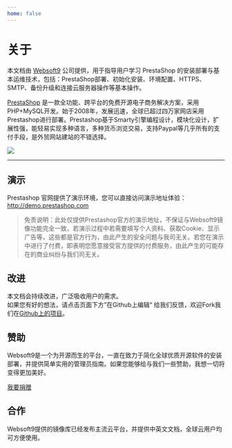 ```yaml
---
home: false
---
```


# 关于

本文档由 [Websoft9](https://www.websoft9.com/) 公司提供，用于指导用户学习 PrestaShop 的安装部署与基本运维技术，包括：PrestaShop部署、初始化安装、环境配置、HTTPS、SMTP、备份升级和连接云服务器操作等基本操作。

[PrestaShop](https://prestashop.com) 是一款全功能、跨平台的免费开源电子商务解决方案，采用PHP+MySQL开发。始于2008年，发展迅速，全球已超过四万家网店采用Prestashop进行部署。Prestashop基于Smarty引擎编程设计，模块化设计，扩展性强，能轻易实现多种语言，多种货币浏览交易，支持Paypal等几乎所有的支付手段，是外贸网站建站的不错选择。

![](https://libs.websoft9.com/Websoft9/DocsPicture/zh/prestashop/pretashopui-websoft9.png)

---

## 演示

Prestashop 官网提供了演示环境，您可以直接访问演示地址体验：http://demo.prestashop.com

> 免责说明：此处仅提供Prestashop官方的演示地址，不保证与Websoft9镜像功能完全一致，若演示过程中若需要填写个人资料、获取Cookie、显示广告等，这些都是官方行为，由此产生的安全问题与我司无关。若您在演示中进行了付费，即表明您愿意接受官方提供的付费服务，由此产生的可能存在的商业纠纷与我们司无关。

## 改进

本文档会持续改进，广泛吸收用户的需求。  
如果您有好的想法，请点击页面下方”在Github上编辑“ 给我们反馈，欢迎Fork我们在[Github上的项目](https://github.com/Websoft9/ansible-prestashop)。

## 赞助

Websoft9是一个为开源而生的平台，一直在致力于简化全球优质开源软件的安装部署，并提供简单实用的管理员指南。如果您能够给与我们一些赞助，我想一切将变得更加美好。  

[我要捐赠](https://www.websoft9.com/aboutus/donate)

## 合作

Websoft9提供的镜像库已经发布主流云平台，并提供中英文文档，全球云用户均可方便使用。  
